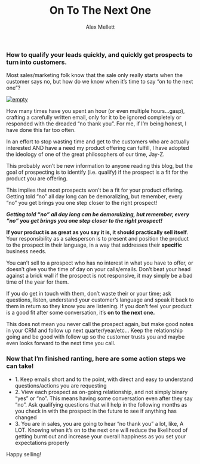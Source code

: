 ﻿---
layout: blog
title: On To The Next One
description: Jason Bax, asked our very own Ryan O’Hara to talk prospecting, startups, and lead generation on The Self Made podcast. If you want to take a listen, click  here
coverImage: img/on-to-the-next-one.png
publishDate: Aug 17, 2016

author: Alex Mellett
authorProfile: Account Manager selling B2B cloud-based payment software by day, startup junky by night. Developing meaningful relationships in business is what is most important to me. If you can't enjoy what you do with the people you do it with, then that's no good in my playbook
authorImage: 
---

### How to qualify your leads quickly, and quickly get prospects to turn into customers.

Most sales/marketing folk know that the sale only really starts when the customer says no, but how do we know when it’s time to say “on to the next one”?

[![empty](/img/qualify-your-leads-quickly.png)](https://www.youtube.com/embed/gtDxLpzuen4)

How many times have you spent an hour (or even multiple hours…gasp), crafting a carefully written email, only for it to be ignored completely or responded with the dreaded “no thank you”. For me, if I’m being honest, I have done this far too often.

In an effort to stop wasting time and get to the customers who are actually interested AND have a need my product offering can fulfill, I have adopted the ideology of one of the great philosophers of our time, Jay-Z.

This probably won’t be new information to anyone reading this blog, but the goal of prospecting is to identify (i.e. qualify) if the prospect is a fit for the product you are offering.

This implies that most prospects won’t be a fit for your product offering. Getting told “no” all day long can be demoralizing, but remember, every “no” you get brings you one step closer to the right prospect!

**_Getting told “no” all day long can be demoralizing, but remember, every “no” you get brings you one step closer to the right prospect!_**

**If your product is as great as you say it is, it should practically sell itself**. Your responsibility as a salesperson is to present and position the product to the prospect in their language, in a way that addresses their **specific** business needs.

You can’t sell to a prospect who has no interest in what you have to offer, or doesn’t give you the time of day on your calls/emails. Don’t beat your head against a brick wall if the prospect is not responsive, it may simply be a bad time of the year for them.

If you do get in touch with them, don’t waste their or your time; ask questions, listen, understand your customer’s language and speak it back to them in return so they know you are listening. If you don’t feel your product is a good fit after some conversation, it’s **on to the next one.**

This does not mean you never call the prospect again, but make good notes in your CRM and follow up next quarter/year/etc… Keep the relationship going and be good with follow up so the customer trusts you and maybe even looks forward to the next time you call.

### Now that I’m finished ranting, here are some action steps we can take!

*   1\. Keep emails short and to the point, with direct and easy to understand questions/actions you are requesting
*   2\. View each prospect as on-going relationship, and not simply binary “yes” or “no”. This means having some conversation even after they say “no”. Ask qualifying questions that will help in the following months as you check in with the prospect in the future to see if anything has changed
*   3\. You are in sales, you are going to hear “no thank you” a lot, like, A LOT. Knowing when it’s on to the next one will reduce the likelihood of getting burnt out and increase your overall happiness as you set your expectations properly

Happy selling!